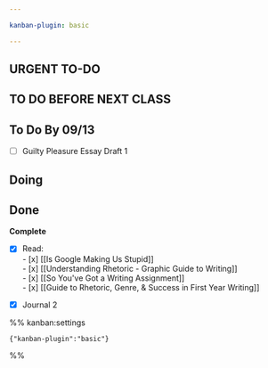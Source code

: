 ```yaml
---

kanban-plugin: basic

---
```


## URGENT TO-DO



## TO DO BEFORE NEXT CLASS



## To Do By **09/13**

- [ ] Guilty Pleasure Essay Draft 1


## Doing



## Done

**Complete**
- [x] Read:<br> - [x] [[Is Google Making Us Stupid]]<br> - [x] [[Understanding Rhetoric -  Graphic Guide to Writing]]<br> - [x] [[So You've Got a Writing Assignment]]<br> - [x] [[Guide to Rhetoric, Genre, & Success in First Year Writing]]
- [x] Journal 2




%% kanban:settings
```
{"kanban-plugin":"basic"}
```
%%